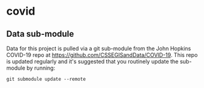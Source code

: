 # covid

## Data sub-module
Data for this project is pulled via a git sub-module from the John Hopkins COVID-19 repo at https://github.com/CSSEGISandData/COVID-19.  This repo is updated regularly and it's suggested that you routinely update the sub-module by running:
```
git submodule update --remote
```